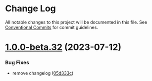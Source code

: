 # Change Log

All notable changes to this project will be documented in this file.
See [Conventional Commits](https://conventionalcommits.org) for commit guidelines.

# [1.0.0-beta.32](https://github.com/shopware/developer-documentation-vitepress/compare/v1.0.0-beta.31...v1.0.0-beta.32) (2023-07-12)

### Bug Fixes

- remove changelog ([05d333c](https://github.com/shopware/developer-documentation-vitepress/commit/05d333c81e733ab48aabc224ddb5de392ef72d20))
